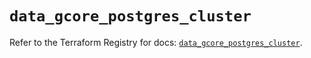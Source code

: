 # `data_gcore_postgres_cluster`

Refer to the Terraform Registry for docs: [`data_gcore_postgres_cluster`](https://registry.terraform.io/providers/g-core/gcore/0.31.1/docs/data-sources/postgres_cluster).
